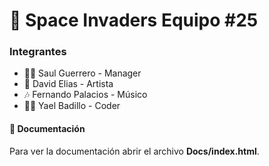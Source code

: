 # :space_invader: Space Invaders Equipo #25

### Integrantes
- :office_worker: Saul Guerrero - Manager 
- :art: David Elias - Artista 
- :notes: Fernando Palacios - Músico 
- :man_technologist: Yael Badillo - Coder 

#### :file_folder: Documentación 
Para ver la documentación abrir el archivo <b>Docs/index.html</b>.
